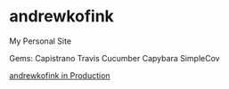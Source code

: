andrewkofink
============

My Personal Site

Gems:
	Capistrano
	Travis
	Cucumber
  Capybara
  SimpleCov

[andrewkofink in Production](andrewkofink.heroku.com)
